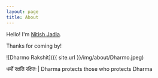 ```yaml
---
layout: page
title: About
---
```


Hello! I'm [Nitish Jadia](https://twitter.com/nitishjadia).

Thanks for coming by!

![Dharmo Rakshit]({{ site.url }}/img/about/Dharmo.jpeg)
<p class="message">
  धर्मो रक्षति रक्षितः | Dharma protects those who protects Dharma
</p>